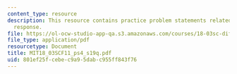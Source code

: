 ```yaml
---
content_type: resource
description: This resource contains practice problem statements related to frequency
  response.
file: https://ol-ocw-studio-app-qa.s3.amazonaws.com/courses/18-03sc-differential-equations-fall-2011/801ef25fcebec9a95dabc955ff843f76_MIT18_03SCF11_ps4_s19q.pdf
file_type: application/pdf
resourcetype: Document
title: MIT18_03SCF11_ps4_s19q.pdf
uid: 801ef25f-cebe-c9a9-5dab-c955ff843f76
---
```

